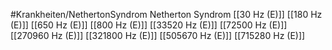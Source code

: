 #Krankheiten/NethertonSyndrom
Netherton Syndrom
[[30 Hz (E)]]
[[180 Hz (E)]]
[[650 Hz (E)]]
[[800 Hz (E)]]
[[33520 Hz (E)]]
[[72500 Hz (E)]]
[[270960 Hz (E)]]
[[321800 Hz (E)]]
[[505670 Hz (E)]]
[[715280 Hz (E)]]